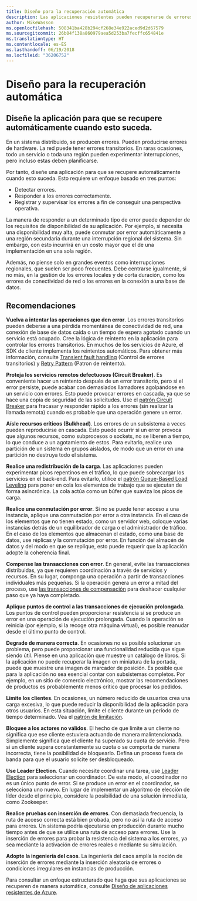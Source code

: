 ```yaml
---
title: Diseño para la recuperación automática
description: Las aplicaciones resistentes pueden recuperarse de errores sin intervención manual.
author: MikeWasson
ms.openlocfilehash: 508341ba428b294cf268e34e922aced9d2d67579
ms.sourcegitcommit: 26b04f138a860979aea5d253ba7fecffc654841e
ms.translationtype: HT
ms.contentlocale: es-ES
ms.lasthandoff: 06/19/2018
ms.locfileid: "36206752"
---
```

# <a name="design-for-self-healing"></a>Diseño para la recuperación automática

## <a name="design-your-application-to-be-self-healing-when-failures-occur"></a>Diseñe la aplicación para que se recupere automáticamente cuando esto suceda.

En un sistema distribuido, se producen errores. Pueden producirse errores de hardware. La red puede tener errores transitorios. En raras ocasiones, todo un servicio o toda una región pueden experimentar interrupciones, pero incluso estas deben planificarse.

Por tanto, diseñe una aplicación para que se recupere automáticamente cuando esto suceda. Esto requiere un enfoque basado en tres puntos:

- Detectar errores.
- Responder a los errores correctamente.
- Registrar y supervisar los errores a fin de conseguir una perspectiva operativa.

La manera de responder a un determinado tipo de error puede depender de los requisitos de disponibilidad de su aplicación. Por ejemplo, si necesita una disponibilidad muy alta, puede conmutar por error automáticamente a una región secundaria durante una interrupción regional del sistema. Sin embargo, con esto incurrirá en un costo mayor que el de una implementación en una sola región. 

Además, no piense solo en grandes eventos como interrupciones regionales, que suelen ser poco frecuentes. Debe centrarse igualmente, si no más, en la gestión de los errores locales y de corta duración, como los errores de conectividad de red o los errores en la conexión a una base de datos.

## <a name="recommendations"></a>Recomendaciones

**Vuelva a intentar las operaciones que den error**. Los errores transitorios pueden deberse a una pérdida momentánea de conectividad de red, una conexión de base de datos caída o un tiempo de espera agotado cuando un servicio está ocupado. Cree la lógica de reintento en la aplicación para controlar los errores transitorios. En muchos de los servicios de Azure, el SDK de cliente implementa los reintentos automáticos. Para obtener más información, consulte [Transient fault handling][transient-fault-handling] (Control de errores transitorios) y [Retry Pattern][retry] (Patron de reintento).

**Proteja los servicios remotos defectuosos (Circuit Breaker)**. Es conveniente hacer un reintento después de un error transitorio, pero si el error persiste, puede acabar con demasiados llamadores agolpándose en un servicio con errores. Esto puede provocar errores en cascada, ya que se hace una copia de seguridad de las solicitudes. Use el [patrón Circuit Breaker][circuit-breaker] para fracasar y responder rápido a los errores (sin realizar la llamada remota) cuando es probable que una operación genere un error.  

**Aísle recursos críticos (Bulkhead)**. Los errores de un subsistema a veces pueden reproducirse en cascada. Esto puede ocurrir si un error provoca que algunos recursos, como subprocesos o sockets, no se liberen a tiempo, lo que conduce a un agotamiento de estos. Para evitarlo, realice una partición de un sistema en grupos aislados, de modo que un error en una partición no destruya todo el sistema.  

**Realice una redistribución de la carga**. Las aplicaciones pueden experimentar picos repentinos en el tráfico, lo que puede sobrecargar los servicios en el back-end. Para evitarlo, utilice el [patrón Queue-Based Load Leveling][load-level] para poner en cola los elementos de trabajo que se ejecutan de forma asincrónica. La cola actúa como un búfer que suaviza los picos de carga. 

**Realice una conmutación por error**. Si no se puede tener acceso a una instancia, aplique una conmutación por error a otra instancia. En el caso de los elementos que no tienen estado, como un servidor web, coloque varias instancias detrás de un equilibrador de carga o el administrador de tráfico. En el caso de los elementos que almacenan el estado, como una base de datos, use réplicas y la conmutación por error. En función del almacén de datos y del modo en que se replique, esto puede requerir que la aplicación adopte la coherencia final. 

**Compense las transacciones con error**. En general, evite las transacciones distribuidas, ya que requieren coordinación a través de servicios y recursos. En su lugar, componga una operación a partir de transacciones individuales más pequeñas. Si la operación genera un error a mitad del proceso, use [las transacciones de compensación][compensating-transactions] para deshacer cualquier paso que ya haya completado. 

**Aplique puntos de control a las transacciones de ejecución prolongada**. Los puntos de control pueden proporcionar resistencia si se produce un error en una operación de ejecución prolongada. Cuando la operación se reinicia (por ejemplo, si la recoge otra máquina virtual), es posible reanudar desde el último punto de control.

**Degrade de manera correcta**. En ocasiones no es posible solucionar un problema, pero puede proporcionar una funcionalidad reducida que sigue siendo útil. Piense en una aplicación que muestre un catálogo de libros. Si la aplicación no puede recuperar la imagen en miniatura de la portada, puede que muestre una imagen de marcador de posición. Es posible que para la aplicación no sea esencial contar con subsistemas completos. Por ejemplo, en un sitio de comercio electrónico, mostrar las recomendaciones de productos es probablemente menos crítico que procesar los pedidos.

**Limite los clientes**. En ocasiones, un número reducido de usuarios crea una carga excesiva, lo que puede reducir la disponibilidad de la aplicación para otros usuarios. En esta situación, limite el cliente durante un período de tiempo determinado. Vea el [patrón de limitación][throttle].

**Bloquee a los actores no válidos**. El hecho de que limite a un cliente no significa que ese cliente estuviera actuando de manera malintencionada. Simplemente significa que el cliente ha superado su cuota de servicio. Pero si un cliente supera constantemente su cuota o se comporta de manera incorrecta, tiene la posibilidad de bloquearlo. Defina un proceso fuera de banda para que el usuario solicite ser desbloqueado.

**Use Leader Election**. Cuando necesite coordinar una tarea, use [Leader Election][leader-election] para seleccionar un coordinador. De este modo, el coordinador no es un único punto de error. Si se produce un error en el coordinador, se selecciona uno nuevo. En lugar de implementar un algoritmo de elección de líder desde el principio, considere la posibilidad de una solución inmediata, como Zookeeper.  

**Realice pruebas con inserción de errores**. Con demasiada frecuencia, la ruta de acceso correcta está bien probada, pero no así la ruta de acceso para errores. Un sistema podría ejecutarse en producción durante mucho tiempo antes de que se utilice una ruta de acceso para errores. Use la inserción de errores para probar la resistencia del sistema a los errores, ya sea mediante la activación de errores reales o mediante su simulación. 

**Adopte la ingeniería del caos**. La ingeniería del caos amplía la noción de inserción de errores mediante la inserción aleatoria de errores o condiciones irregulares en instancias de producción. 

Para consultar un enfoque estructurado que haga que sus aplicaciones se recuperen de manera automática, consulte [Diseño de aplicaciones resistentes de Azure][resiliency-overview].  

[circuit-breaker]: ../../patterns/circuit-breaker.md
[compensating-transactions]: ../../patterns/compensating-transaction.md
[leader-election]: ../../patterns/leader-election.md
[load-level]: ../../patterns/queue-based-load-leveling.md
[resiliency-overview]: ../../resiliency/index.md
[retry]: ../../patterns/retry.md
[throttle]: ../../patterns/throttling.md
[transient-fault-handling]: ../../best-practices/transient-faults.md

